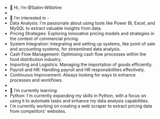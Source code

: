 - 👋 Hi, I’m @Salim-Willshire
- 
- 👀 I’m interested in -
- Data Analysis: I'm passionate about using tools like Power BI, Excel, and MySQL to extract valuable insights from data.
- Pricing Strategies: Exploring innovative pricing models and strategies in the context of commercial pricing.
- System Integration: Integrating and setting up systems, like point of sale and accounting systems, for streamlined data analysis.
- Cash Flow Management: Optimising cash flow processes within the food distribution industry.
- Importing and Logistics: Managing the importation of goods efficiently.
- Payroll and HR: Handling payroll and HR responsibilities effectively.
- Continuous Improvement: Always looking for ways to enhance processes and workflows.
- 
- 🌱 I’m currently learning:
- Python: I'm currently expanding my skills in Python, with a focus on using it to automate tasks and enhance my data analysis capabilities.
- I'm currently working on creating a web scraper to extract pricing data from competitors' websites.


